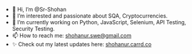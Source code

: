 - 👋 Hi, I’m @Sr-Shohan
- 👀 I’m interested and passionate about SQA, Cryptocurrencies.
- 🌱 I’m currently working on Python, JavaScript, Selenium, API Testing, Security Testing.
- 📫 How to reach me: shohanur.swe@gmail.com
- ✨ Check out my latest updates here: [shohanur.carrd.co](https://shohanur.carrd.co)


<!---
Sr-Shohan/Sr-Shohan is a ✨ special ✨ repository because its `README.md` (this file) appears on your GitHub profile.
You can click the Preview link to take a look at your changes.
--->
